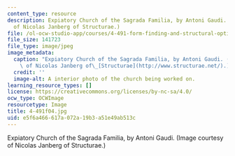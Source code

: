 ```yaml
---
content_type: resource
description: Expiatory Church of the Sagrada Familia, by Antoni Gaudi. (Image courtesy
  of Nicolas Janberg of Structurae.)
file: /ol-ocw-studio-app/courses/4-491-form-finding-and-structural-optimization-gaudi-workshop-fall-2004/e5f6a466617a072a19b3a51e49ab513c_4-491f04.jpg
file_size: 141723
file_type: image/jpeg
image_metadata:
  caption: "Expiatory Church of the Sagrada Familia, by Antoni Gaudi. (Image courtesy\
    \ of Nicolas Janberg of\_[Structurae](http://www.structurae.net/).)"
  credit: ''
  image-alt: A interior photo of the church being worked on.
learning_resource_types: []
license: https://creativecommons.org/licenses/by-nc-sa/4.0/
ocw_type: OCWImage
resourcetype: Image
title: 4-491f04.jpg
uid: e5f6a466-617a-072a-19b3-a51e49ab513c
---
```

Expiatory Church of the Sagrada Familia, by Antoni Gaudi. (Image courtesy of Nicolas Janberg of Structurae.)